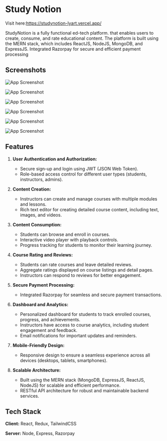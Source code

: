 
# Study Notion

Visit here:https://studynotion-lyart.vercel.app/

StudyNotion is a fully functional ed-tech platform. that enables users to
create, consume, and rate educational content. The platform is built using
the MERN stack, which includes ReactJS, NodeJS, MongoDB, and ExpressJS.
Integrated Razorpay for secure and efficient payment processing



## Screenshots

![App Screenshot](https://res.cloudinary.com/dzjcdhfa6/image/upload/v1718517127/Screenshot_2024-06-16_111703_nlyns9.png)

![App Screenshot](https://res.cloudinary.com/dzjcdhfa6/image/upload/v1718517127/Screenshot_2024-06-16_111804_dretzl.png)

![App Screenshot](https://res.cloudinary.com/dzjcdhfa6/image/upload/v1718517127/Screenshot_2024-06-16_111943_pyscv2.png)

![App Screenshot](https://res.cloudinary.com/dzjcdhfa6/image/upload/v1718517128/Screenshot_2024-06-16_112138_nqggwm.png)

![App Screenshot](https://res.cloudinary.com/dzjcdhfa6/image/upload/v1718517129/Screenshot_2024-06-16_112002_f5f6ek.png)

![App Screenshot](https://res.cloudinary.com/dzjcdhfa6/image/upload/v1718517129/Screenshot_2024-06-16_111904_m7kqiv.png)
## Features

1. **User Authentication and Authorization:**
   - Secure sign-up and login using JWT (JSON Web Token).
   - Role-based access control for different user types (students, instructors, admins).

2. **Content Creation:**
   - Instructors can create and manage courses with multiple modules and lessons.
   - Rich text editor for creating detailed course content, including text, images, and videos.
  

3. **Content Consumption:**
   - Students can browse and enroll in courses.
   - Interactive video player with playback controls.
   - Progress tracking for students to monitor their learning journey.
4. **Course Rating and Reviews:**
   - Students can rate courses and leave detailed reviews.
   - Aggregate ratings displayed on course listings and detail pages.
   - Instructors can respond to reviews for better engagement.

5. **Secure Payment Processing:**
   - Integrated Razorpay for seamless and secure payment transactions.

6. **Dashboard and Analytics:**
   - Personalized dashboard for students to track enrolled courses, progress, and achievements.
   - Instructors have access to course analytics, including student engagement and feedback.
   - Email notifications for important updates and reminders.

7. **Mobile-Friendly Design:**
   - Responsive design to ensure a seamless experience across all devices (desktops, tablets, smartphones).

8. **Scalable Architecture:**
    - Built using the MERN stack (MongoDB, ExpressJS, ReactJS, NodeJS) for scalable and efficient performance.
    - RESTful API architecture for robust and maintainable backend services.


## Tech Stack

**Client:** React, Redux, TailwindCSS

**Server:** Node, Express, Razorpay
